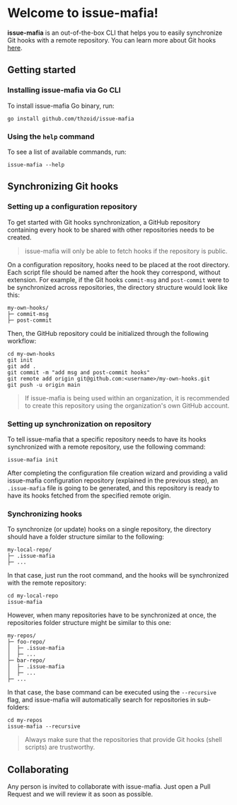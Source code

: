 # Welcome to issue-mafia!

**issue-mafia** is an out-of-the-box CLI that helps you to easily synchronize Git hooks with a remote repository. You can learn more about Git hooks [here](https://git-scm.com/book/en/v2/Customizing-Git-Git-Hooks).

## Getting started

### Installing issue-mafia via Go CLI

To install issue-mafia Go binary, run:

```
go install github.com/thzoid/issue-mafia
```

### Using the `help` command

To see a list of available commands, run:

```
issue-mafia --help
```

## Synchronizing Git hooks

### Setting up a configuration repository

To get started with Git hooks synchronization, a GitHub repository containing every hook to be shared with other repositories needs to be created.

> issue-mafia will only be able to fetch hooks if the repository is public.

On a configuration repository, hooks need to be placed at the root directory. Each script file should be named after the hook they correspond, without extension. For example, if the Git hooks `commit-msg` and `post-commit` were to be synchronized across repositories, the directory structure would look like this:

```
my-own-hooks/
├─ commit-msg
├─ post-commit
```

Then, the GitHub repository could be initialized through the following workflow:

```
cd my-own-hooks
git init
git add .
git commit -m "add msg and post-commit hooks"
git remote add origin git@github.com:<username>/my-own-hooks.git
git push -u origin main
```

> If issue-mafia is being used within an organization, it is recommended to create this repository using the organization's own GitHub account.

### Setting up synchronization on repository

To tell issue-mafia that a specific repository needs to have its hooks synchronized with a remote repository, use the following command:

```
issue-mafia init
```

After completing the configuration file creation wizard and providing a valid issue-mafia configuration repository (explained in the previous step), an `.issue-mafia` file is going to be generated, and this repository is ready to have its hooks fetched from the specified remote origin.

### Synchronizing hooks

To synchronize (or update) hooks on a single repository, the directory should have a folder structure similar to the following:

```
my-local-repo/
├─ .issue-mafia
├─ ...
```

In that case, just run the root command, and the hooks will be synchronized with the remote repository:

```
cd my-local-repo
issue-mafia
```

However, when many repositories have to be synchronized at once, the repositories folder structure might be similar to this one:

```
my-repos/
├─ foo-repo/
│  ├─ .issue-mafia
│  ├─ ...
├─ bar-repo/
│  ├─ .issue-mafia
│  ├─ ...
├─ ...
```

In that case, the base command can be executed using the `--recursive` flag, and issue-mafia will automatically search for repositories in sub-folders:

```
cd my-repos
issue-mafia --recursive
```

> Always make sure that the repositories that provide Git hooks (shell scripts) are trustworthy.

## Collaborating

Any person is invited to collaborate with issue-mafia. Just open a Pull Request and we will review it as soon as possible.
